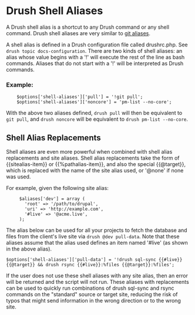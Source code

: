 Drush Shell Aliases
===================

A Drush shell alias is a shortcut to any Drush command or any shell command. Drush shell aliases are very similar to [git aliases](https://git.wiki.kernel.org/index.php/Aliases\#Advanced).

A shell alias is defined in a Drush configuration file called drushrc.php. See `drush topic docs-configuration`. There are two kinds of shell aliases: an alias whose value begins with a '!' will execute the rest of the line as bash commands. Aliases that do not start with a '!' will be interpreted as Drush commands.

### Example:

        $options['shell-aliases']['pull'] = '!git pull';
        $options['shell-aliases']['noncore'] = 'pm-list --no-core';

With the above two aliases defined, `drush pull` will then be equivalent to `git pull`, and `drush noncore` will be equivalent to `drush pm-list --no-core`.

Shell Alias Replacements
------------------------

Shell aliases are even more powerful when combined with shell alias replacements and site aliases. Shell alias replacements take the form of {{sitealias-item}} or {{%pathalias-item}}, and also the special {{@target}}, which is replaced with the name of the site alias used, or '@none' if none was used.

For example, given the following site alias:

         $aliases['dev'] = array (
           'root' => '/path/to/drupal',
           'uri' => 'http://example.com',
           '#live' => '@acme.live',
         );

The alias below can be used for all your projects to fetch the database and files from the client's live site via `drush @dev pull-data`. Note that these aliases assume that the alias used defines an item named '\#live' (as shown in the above alias).

    $options['shell-aliases']['pull-data'] = '!drush sql-sync {{#live}} {{@target}} && drush rsync {{#live}}:%files {{@target}}:%files';

If the user does not use these shell aliases with any site alias, then an error will be returned and the script will not run. These aliases with replacements can be used to quickly run combinations of drush sql-sync and rsync commands on the "standard" source or target site, reducing the risk of typos that might send information in the wrong direction or to the wrong site.

